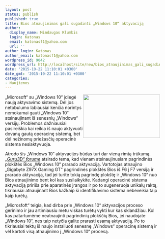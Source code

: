 ```yaml
---
layout: post
status: publish
published: true
title: Bios atnaujinimas gali sugadinti „Windows 10“ aktyvaciją
author:
  display_name: Mindaugas Klumbis
  login: Katonas
  email: katonasf1@yahoo.com
  url: ''
author_login: Katonas
author_email: katonasf1@yahoo.com
wordpress_id: 9042
wordpress_url: http://localhost/site/new/bios_atnaujinimas_gali_sugadinti_windows_10_aktyvacija/
date: '2015-10-22 11:10:01 +0300'
date_gmt: '2015-10-22 11:10:01 +0300'
categories:
- Naujienos
---
```

<p>
	<a href="http://technews.lt/userfiles/Windows_Product_Family_9-30-Event.jpg"><img alt="" src="http://technews.lt/userfiles/Windows_Product_Family_9-30-Event.jpg" style="width: 250px; height: 141px; float: right;" /></a>&bdquo;Microsoft&ldquo; su &bdquo;Windows 10&ldquo; įdiegė naują aktyvavimo sistemą. Dėl jos netobulumo labiausiai kenčia norintys nemokamai gauti &bdquo;Windows 10&ldquo; atsinaujinant i&scaron; senesnių &bdquo;Windows&ldquo; versijų. Problemos dažniausiai pasirei&scaron;kia kai reikia i&scaron; naujo aktyvuoti dovanų gautą operacinę sistemą, bet dėl nežinomų priežasčių operacinė sistema nesiaktyvuoja.</p>
<p>
	Atrodo &scaron;is &bdquo;Windows 10&ldquo; aktyvacijos būdas turi dar vieną rimtą trūkumą. <em><a href="http://forums.guru3d.com/showthread.php?t=403262#20">&bdquo;Guru3D&ldquo; forume</a></em> atsirado tema, kad vienam atsinaujinusiam pagrindinės plok&scaron;tės Bios &bdquo;Windows 10&ldquo; prarado aktyvaciją. Vartotojas atnaujino &bdquo;Gigabyte Z97X Gaming GT&ldquo; pagrindinės plok&scaron;tės Bios i&scaron; F6 į F7 versiją ir prarado aktyvaciją, tad jei turite tokią pagrindę plok&scaron;tę ir &bdquo;Windows 10&ldquo; nuo Bios atnaujinimo bent kol kas susilaikykite. Kadangi operacinė sistema aktyvaciją priri&scaron;a prie aparatinės įrangos ir po to sugeneruoja unikalų raktą, tikriausiai atnaujinant Bios kažkaip &scaron;i identifikavimo sistema nebeveikia taip kaip turėtų.</p>
<p>
	&bdquo;Microsfoft&ldquo; teigia, kad dirba prie &bdquo;Windows 10&ldquo; aktyvacijos proceso gerinimo ir jau artimiausiu metu viskas turėtų vykti kur kas sklandžiau. Kol kas patartumėme neatnaujinti pagrindinių plok&scaron;čių Bios, jei naudojate &bdquo;Windows 10&ldquo;, nes taip netyčia galite prarasti esamą aktyvaciją. Po to tikriausiai tektų i&scaron; naujo instaliuoti senesnę &bdquo;Windows&ldquo;&nbsp;operacinę sistemą ir vėl kartoti visą atnaujinimo į &bdquo;Windows 10&ldquo; procesą.&nbsp;</p>
